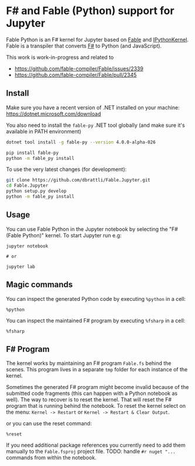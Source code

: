 # F# and Fable (Python) support for Jupyter

Fable Python is an F# kernel for Jupyter based on [Fable](https://fable.io) and
[IPythonKernel](https://github.com/ipython/ipykernel). Fable is a transpiler
that converts [F#](https://fsharp.org) to Python (and JavaScript).

This work is work-in-progress and related to

- https://github.com/fable-compiler/Fable/issues/2339
- https://github.com/fable-compiler/Fable/pull/2345

## Install

Make sure you have a recent version of .NET installed on your machine:
https://dotnet.microsoft.com/download

You also need to install the `fable-py` .NET tool globally (and make sure it's available in PATH environment)

```sh
dotnet tool install -g fable-py --version 4.0.0-alpha-026

pip install fable-py
python -m fable_py install
```

To use the very latest changes (for development):

```sh
git clone https://github.com/dbrattli/Fable.Jupyter.git
cd Fable.Jupyter
python setup.py develop
python -m fable_py install
```

## Usage

You can use Fable Python in the Jupyter notebook by selecting the "F#
(Fable Python)" kernel. To start Jupyter run e.g:

```shell
jupyter notebook

# or

jupyter lab
```

## Magic commands

You can inspect the generated Python code by executing `%python` in a cell:

```
%python
```

You can inspect the maintained F# program by executing `%fsharp` in a cell:

```
%fsharp
```

## F# Program

The kernel works by maintaining an F# program `Fable.fs` behind the
scenes. This program lives in a separate `tmp` folder for each instance
of the kernel.

Sometimes the generated F# program might become invalid because of the
submitted code fragments (this can happen with a Python notebook as well).
The way to recover is to reset the kernel. That will reset the F#
program that is running behind the notebook. To reset the kernel select
on the menu: `Kernel -> Restart` or `Kernel -> Restart & Clear Output`.

or you can use the reset command:

```
%reset
```

If you need additional package references you currently need to add them
manually to the `Fable.fsproj` project file. TODO: handle `#r nuget "...` commands from within the notebook.
